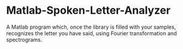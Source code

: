 # Matlab-Spoken-Letter-Analyzer
A Matlab program which, once the library is filled with your samples, recognizes the letter you have said, using Fourier transformation and spectrograms.
